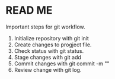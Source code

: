# READ ME #

Important steps for git workflow.

1. Initialize repository with git init
2. Create changes to progject file.
3. Check status with git status.
4. Stage changes with git add
5. Commit changes with git commit -m ""
6. Review change with git log.

